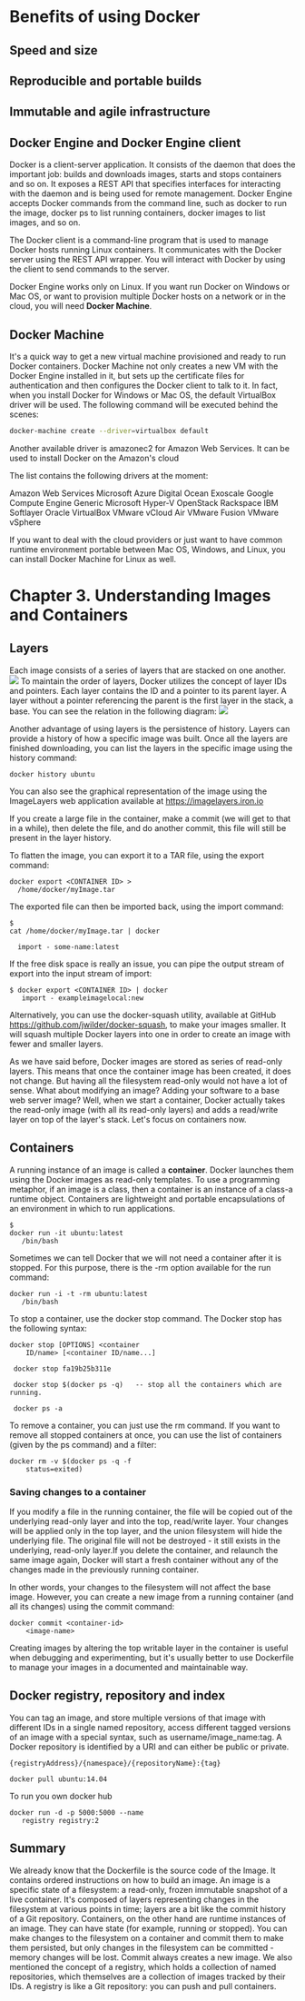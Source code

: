 # Benefits of using Docker

## Speed and size

## Reproducible and portable builds

## Immutable and agile infrastructure

## Docker Engine and Docker Engine client

Docker is a client-server application. It consists of the daemon that does the important job: builds and downloads images, starts and stops containers and so on. It exposes a REST API that specifies interfaces for interacting with the daemon and is being used for remote management. Docker Engine accepts Docker commands from the command line, such as docker to run the image, docker ps to list running containers, docker images to list images, and so on.

The Docker client is a command-line program that is used to manage Docker hosts running Linux containers. It communicates with the Docker server using the REST API wrapper. You will interact with Docker by using the client to send commands to the server.

Docker Engine works only on Linux. If you want run Docker on Windows or Mac OS, or want to provision multiple Docker hosts on a network or in the cloud, you will need **Docker Machine**.

## Docker Machine

It's a quick way to get a new virtual machine provisioned and ready to run Docker containers. Docker Machine not only creates a new VM with the Docker Engine installed in it, but sets up the certificate files for authentication and then configures the Docker client to talk to it. In fact, when you install Docker for Windows or Mac OS, the default VirtualBox driver will be used. The following command will be executed behind the scenes:

```bash
docker-machine create --driver=virtualbox default
```
Another available driver is amazonec2 for Amazon Web Services. It can be used to install Docker on the Amazon's cloud

The list contains the following drivers at the moment:

Amazon Web Services
Microsoft Azure
Digital Ocean
Exoscale
Google Compute Engine
Generic
Microsoft Hyper-V
OpenStack
Rackspace
IBM Softlayer
Oracle VirtualBox
VMware vCloud Air
VMware Fusion
VMware vSphere

 If you want to deal with the cloud providers or just want to have common runtime environment portable between Mac OS, Windows, and Linux, you can install Docker Machine for Linux as well. 

 # Chapter 3. Understanding Images and Containers

 ## Layers
 Each image consists of a series of layers that are stacked on one another. 
 ![](imgs/image_03_003.jpg)
To maintain the order of layers, Docker utilizes the concept of layer IDs and pointers. Each layer contains the ID and a pointer to its parent layer. A layer without a pointer referencing the parent is the first layer in the stack, a base. You can see the relation in the following diagram:
 ![](imgs/image_03_004.jpg)

 Another advantage of using layers is the persistence of history. Layers can provide a history of how a specific image was built. Once all the layers are finished downloading, you can list the layers in the specific image using the history command:

 ```
docker history ubuntu
 ```

 You can also see the graphical representation of the image using the ImageLayers web application available at https://imagelayers.iron.io

 If you create a large file in the container, make a commit (we will get to that in a while), then delete the file, and do another commit, this file will still be present in the layer history. 
 
 To flatten the image, you can export it to a TAR file, using the export command:
 ```
docker export <CONTAINER ID> >
   /home/docker/myImage.tar
 ```

 The exported file can then be imported back, using the import command:

 ```
$ 
cat /home/docker/myImage.tar | docker

   import - some-name:latest
 ```

If the free disk space is really an issue, you can pipe the output stream of export into the input stream of import:
```
$ docker export <CONTAINER ID> | docker
   import - exampleimagelocal:new
```

Alternatively, you can use the docker-squash utility, available at GitHub https://github.com/jwilder/docker-squash, to make your images smaller. It will squash multiple Docker layers into one in order to create an image with fewer and smaller layers.

As we have said before, Docker images are stored as series of read-only layers. This means that once the container image has been created, it does not change. But having all the filesystem read-only would not have a lot of sense. What about modifying an image? Adding your software to a base web server image? Well, when we start a container, Docker actually takes the read-only image (with all its read-only layers) and adds a read/write layer on top of the layer's stack. Let's focus on containers now.

## Containers

A running instance of an image is called a **container**. Docker launches them using the Docker images as read-only templates. To use a programming metaphor, if an image is a class, then a container is an instance of a class-a runtime object. Containers are lightweight and portable encapsulations of an environment in which to run applications. 

```
$
docker run -it ubuntu:latest
   /bin/bash
```

Sometimes we can tell Docker that we will not need a container after it is stopped. For this purpose, there is the -rm option available for the run command:
```
docker run -i -t -rm ubuntu:latest
   /bin/bash
```

To stop a container, use the docker stop command. The Docker stop has the following syntax:

```
docker stop [OPTIONS] <container
    ID/name> [<container ID/name...]

 docker stop fa19b25b311e

 docker stop $(docker ps -q)   -- stop all the containers which are running.

 docker ps -a
```

To remove a container, you can just use the rm command. If you want to remove all stopped containers at once, you can use the list of containers (given by the ps command) and a filter:
```
docker rm -v $(docker ps -q -f
    status=exited)
```
### Saving changes to a container

If you modify a file in the running container, the file will be copied out of the underlying read-only layer and into the top, read/write layer. Your changes will be applied only in the top layer, and the union filesystem will hide the underlying file. The original file will not be destroyed - it still exists in the underlying, read-only layer.If you delete the container, and relaunch the same image again, Docker will start a fresh container without any of the changes made in the previously running container.

In other words, your changes to the filesystem will not affect the base image. However, you can create a new image from a running container (and all its changes) using the commit command:

```
docker commit <container-id> 
    <image-name>
```

Creating images by altering the top writable layer in the container is useful when debugging and experimenting, but it's usually better to use Dockerfile to manage your images in a documented and maintainable way. 

## Docker registry, repository and index

You can tag an image, and store multiple versions of that image with different IDs in a single named repository, access different tagged versions of an image with a special syntax, such as username/image_name:tag. A Docker repository is identified by a URI and can either be public or private.

```
{registryAddress}/{namespace}/{repositoryName}:{tag}

docker pull ubuntu:14.04 
```

To run you own docker hub

```
docker run -d -p 5000:5000 --name
   registry registry:2
```

## Summary

We already know that the Dockerfile is the source code of the Image. It contains ordered instructions on how to build an image. An image is a specific state of a filesystem: a read-only, frozen immutable snapshot of a live container. It's composed of layers representing changes in the filesystem at various points in time; layers are a bit like the commit history of a Git repository. Containers, on the other hand are runtime instances of an image. They can have state (for example, running or stopped). You can make changes to the filesystem on a container and commit them to make them persisted, but only changes in the filesystem can be committed - memory changes will be lost. Commit always creates a new image. We also mentioned the concept of a registry, which holds a collection of named repositories, which themselves are a collection of images tracked by their IDs. A registry is like a Git repository: you can push and pull containers. 




